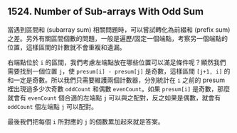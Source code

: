 ## 1524. Number of Sub-arrays With Odd Sum

當遇到區間和 (subarray sum) 相關問題時，可以嘗試轉化為前綴和 (prefix sum) 之差。另外有關區間個數的問題，一般是遍歷/固定一個端點，考察另一個端點的位置，這樣區間的計數就不會重複和遺漏。

右端點位於 `i` 的區間，我們考慮左端點放在哪些位置可以滿足條件呢？顯然我們需要找到一個位置 `j`，使 `presum[i] - presum[j]` 是奇數，這樣區間 `[j+1, i]` 的和一定是奇數。所以我們只需要維護兩個計數器，分別統計在 `i` 之前的 presum 裡出現過多少次奇數 `oddCount` 和偶數 `evenCount`。如果 `presum[i]` 是奇數，那麼就會有 `evenCount` 個合適的左端點 `j` 可以與之配對，反之如果是偶數，就會有 `oddCount` 個左端點 `j` 可以配對。

最後我們把每個 `i` 所對應的 `j` 的個數累加起來就是答案。
